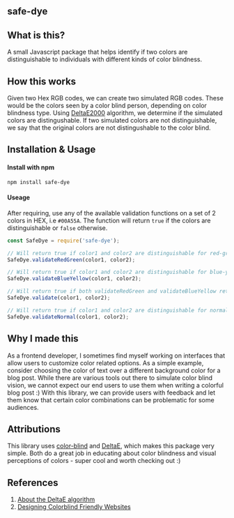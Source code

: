 ## safe-dye

## What is this?
A small Javascript package that helps identify if two colors are distinguishable to individuals with different kinds of color blindness.

## How this works
Given two Hex RGB codes, we can create two simulated RGB codes. These would be the colors seen by a color blind person, depending on color blindness type. Using [DeltaE2000](http://zschuessler.github.io/DeltaE/learn/) algorithm, we determine if the simulated colors are distingushable. If two simulated colors are not distinguishable, we say that the original colors are not distingushable to the color blind.

## Installation & Usage

#### Install with npm

```
npm install safe-dye
```

#### Useage

After requiring, use any of the available validation functions on a set of 2 colors in HEX, i.e `#00A55A`.
The function will return `true` if the colors are distinguishable or `false` otherwise.

```js
const SafeDye = require('safe-dye');

// Will return true if color1 and color2 are distinguishable for red-green type color blindness (Protanopia)
SafeDye.validateRedGreen(color1, color2);

// Will return true if color1 and color2 are distinguishable for blue-yellow type color blindness (Tritanopia)
SafeDye.validateBlueYellow(color1, color2);

// Will return true if both validateRedGreen and validateBlueYellow return true
SafeDye.validate(color1, color2);

// Will return true if color1 and color2 are distinguishable for normal color vision
SafeDye.validateNormal(color1, color2);
```

## Why I made this

As a frontend developer, I sometimes find myself working on interfaces that allow users to customize color related options. As a simple example, consider choosing the color of text over a different background color for a blog post. While there are various tools out there to simulate color blind vision, we cannot expect our end users to use them when writing a colorful blog post :)
With this library, we can provide users with feedback and let them know that certain color combinations can be problematic for some audiences.

## Attributions
This library uses [color-blind](https://github.com/skratchdot/color-blind) and [DeltaE](https://github.com/zschuessler/DeltaE), which makes this package very simple. Both do a great job in educating about color blindness and visual perceptions of colors - super cool and worth checking out :)

## References

1. [About the DeltaE algorithm](http://zschuessler.github.io/DeltaE/learn/)
2. [Designing Colorblind Friendly Websites](https://www.templatemonster.com/blog/designing-colorblind-friendly-website/)
